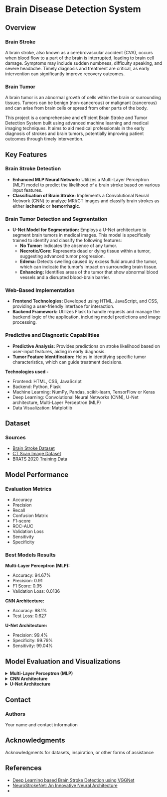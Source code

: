 # Brain Disease Detection System

## Overview
### Brain Stroke
A brain stroke, also known as a cerebrovascular accident (CVA), occurs when blood flow to a part of the brain is interrupted, leading to brain cell damage. Symptoms may include sudden numbness, difficulty speaking, and severe headache. Timely diagnosis and treatment are critical, as early intervention can significantly improve recovery outcomes.

### Brain Tumor
A brain tumor is an abnormal growth of cells within the brain or surrounding tissues. Tumors can be benign (non-cancerous) or malignant (cancerous) and can arise from brain cells or spread from other parts of the body.

This project is a comprehensive and efficient Brain Stroke and Tumor Detection System built using advanced machine learning and medical imaging techniques. It aims to aid medical professionals in the early diagnosis of strokes and brain tumors, potentially improving patient outcomes through timely intervention.

## Key Features
### Brain Stroke Detection 
- **Enhanced MLP Neural Network:** Utilizes a Multi-Layer Perceptron (MLP) model to predict the likelihood of a brain stroke based on various input features.
- **Classification of Brain Stroke:** Implements a Convolutional Neural Network (CNN) to analyze MRI/CT images and classify brain strokes as either **ischemic** or **hemorrhagic**.
  
### Brain Tumor Detection and Segmentation 
- **U-Net Model for Segmentation:** Employs a U-Net architecture to segment brain tumors in medical images. This model is specifically trained to identify and classify the following features:
    - **No Tumor:** Indicates the absence of any tumor.
    - **Necrotic/Core:** Represents dead or dying tissue within a tumor, suggesting advanced tumor progression.
    - **Edema:** Detects swelling caused by excess fluid around the tumor, which can indicate the tumor's impact on surrounding brain tissue.
    - **Enhancing:** Identifies areas of the tumor that show abnormal blood vessels and a disrupted blood-brain barrier.

### Web-Based Implementation
- **Frontend Technologies:** Developed using HTML, JavaScript, and CSS, providing a user-friendly interface for interaction.
- **Backend Framework:** Utilizes Flask to handle requests and manage the backend logic of the application, including model predictions and image processing.

### Predictive and Diagnostic Capabilities
- **Predictive Analysis:** Provides predictions on stroke likelihood based on user-input features, aiding in early diagnosis.
- **Tumor Feature Identification:** Helps in identifying specific tumor characteristics, which can guide treatment decisions.
  
**Technologies used -** 
 - Frontend: HTML, CSS, JavaScript
 - Backend: Python, Flask
 - Machine Learning: NumPy, Pandas, scikit-learn, TensorFlow or Keras
 - Deep Learning: Convolutional Neural Networks (CNN), U-Net architecture, Multi-Layer Perceptron (MLP)
 - Data Visualization: Matplotlib 

## Dataset
### Sources
- <a href="https://www.kaggle.com/code/alphajr7/95-accuracy/input?select=brains_Stroke_final+-+brains_Stroke_final.csv" target="_blank">Brain Stroke Dataset</a>
- <a href="https://www.kaggle.com/datasets/noshintasnia/brain-stroke-prediction-ct-scan-image-dataset/data" target="_blank">CT Scan Image Dataset</a>
- <a href="https://www.kaggle.com/datasets/awsaf49/brats2020-training-data" target="_blank">BRATS 2020 Training Data</a>
 
## Model Performance
### Evaluation Metrics
- Accuracy
- Precision
- Recall
- Confusion Matrix
- F1-score
- ROC-AUC
- Validation Loss
- Sensitivity
- Specificity
  
### Best Models Results
**Multi-Layer Perceptron (MLP):**
- Accuracy: 94.67%
- Precision: 0.91
- F1 Score: 0.95
- Validation Loss: 0.0136
  
**CNN Architecture:**
- Accuracy: 98.1%
- Test Loss: 0.627
  
**U-Net Architecture:**
- Precision: 99.4%
- Specificity: 99.79%
- Sensitivity: 99.04%
  
## Model Evaluation and Visualizations
<details>
  <summary><b>Multi-Layer Perceptron (MLP)</b></summary>
  
  <p>Confusion Matrix:</p>
  <img src="stats_images/confusion_matrix.png" alt="drawing" width="500"/>

  <p>Precision-Recall Curve:</p>
  <img src="stats_images/precision_recall.png" alt="drawing" width="500"/>

  <p>ROC-AUC Curve:</p>
  <img src="stats_images/ROC-AUC.png" alt="drawing" width="500"/>
</details>

<details>
  <summary><b>CNN Architecture</b></summary>
  
  <p>Data Distribution:</p>
  <img src="stats_images/distrCNN.png" alt="drawing" width="500"/>

  <p>Accuracy VS Epoch:</p>
  <img src="stats_images/accuracyVSepoch.png" alt="drawing" width="500"/>

  <p>Loss VS Epoch:</p>
  <img src="stats_images/LossVSEpoch.png" alt="drawing" width="500"/>
</details>

<details>
  <summary><b>U-Net Architecture</b></summary> 
    <p>Data Distribution:</p>
    <img src="stats_images/distrU-net.png" alt="drawing" width="500"/>

    Accuracy Graph:
    <img src="stats_images/accuracyU-net.png" alt="drawing" width="500"/>

    Predicted VS Original Segmentation:
    <img src="stats_images/outputU-net.png" alt="drawing" width="500"/>
</details>

## Contact
### Authors
Your name and contact information
## Acknowledgments
Acknowledgments for datasets, inspiration, or other forms of assistance

## References
- <a href='https://wseas.com/journals/bab/2023/a425108-017(2023).pdf'>Deep Learning based Brain Stroke Detection using VGGNet</a>
- <a href='https://www.kaggle.com/code/noshintasnia/neurostrokenet-an-innovative-neural-architecture'>NeuroStrokeNet: An Innovative Neural Architecture</a>
- 
